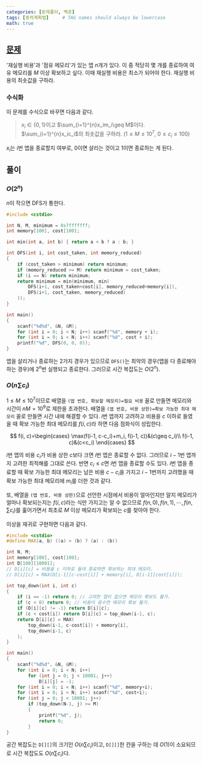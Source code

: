 ```yaml
---
categories: [문제풀이, 백준]
tags: [동적계획법]     # TAG names should always be lowercase
math: true
---
```

## [문제](https://www.acmicpc.net/problem/7579)
'재실행 비용'과 '점유 메모리'가 있는 앱 $n$개가 있다. 이 중 적당히 몇 개를 종료하여 여유 메모리를 $M$ 이상 확보하고 싶다. 이때 재실행 비용은 최소가 되어야 한다. 재실행 비용의 최솟값을 구하라.
### 수식화
이 문제를 수식으로 바꾸면 다음과 같다.
> $x_i\in\lbrace0,1\rbrace$이고 $\sum_{i=1}^{n}x_im_i\geq M$이다. $\sum_{i=1}^{n}x_ic_i$의 최솟값을 구하라. ($1\leq M\leq 10^7$, $0\leq c_i \leq 100$)

$x_i$는 $i$번 앱을 종료할지 여부로, $0$이면 살리는 것이고 $1$이면 종료하는 게 된다.

## 풀이
### $O(2^n)$
$n$이 작으면 DFS가 통한다.
```cpp
#include <cstdio>

int N, M, minimum = 0x7fffffff;
int memory[100], cost[100];

int min(int a, int b) { return a < b ? a : b; }

int DFS(int i, int cost_taken, int memory_reduced)
{
    if (cost_taken > minimum) return minimum;
    if (memory_reduced >= M) return minimum = cost_taken;
    if (i == N) return minimum;
    return minimum = min(minimum, min(
        DFS(i+1, cost_taken+cost[i], memory_reduced+memory[i]),
        DFS(i+1, cost_taken, memory_reduced)
    ));
}

int main()
{
    scanf("%d%d", &N, &M);
    for (int i = 0; i < N; i++) scanf("%d", memory + i);
    for (int i = 0; i < N; i++) scanf("%d", cost + i);
    printf("%d", DFS(0, 0, 0));
}
```
앱을 살리거나 종료하는 $2$가지 경우가 있으므로 `DFS()`는 최악의 경우(앱을 다 종료해야 하는 경우)에 $2^n$번 실행되고 종료한다. 그러므로 시간 복잡도는 $O(2^n)$.

### $O(n\sum c_i)$
$1\leq M \leq 10^7$이므로 배열을 `(앱 번호, 확보할 메모리)=필요 비용` 꼴로 만들면 메모리와 시간이 $nM=10^9$로 제한을 초과한다. 배열을 `(앱 번호, 비용 상한)=확보 가능한 최대 메모리` 꼴로 만들면 시간 내에 해결할 수 있다. $i$번 앱까지 고려하고 비용을 $c$ 이하로 들였을 때 확보 가능한 최대 메모리를 $f(i, c)$라 하면 다음 점화식이 성립한다.

$$
f(i, c)=\begin{cases}
\max(f(i-1, c-c_i)+m_i, f(i-1, c))&(c\geq c_i)\\
f(i-1, c)&(c<c_i)
\end{cases}
$$

$i$번 앱의 비용 $c_i$가 비용 상한 $c$보다 크면 $i$번 앱은 종료할 수 없다. 그러므로 $i-1$번 앱까지 고려한 최적해를 그대로 쓴다. 반면 $c_i\leq c$면 $i$번 앱을 종료할 수도 있다. $i$번 앱을 종료할 때 확보 가능한 최대 메모리는 남은 비용 $c-c_i$을 가지고 $i-1$번까지 고려했을 때 확보 가능한 최대 메모리에 $m_i$를 더한 것과 같다.

또, 배열을 `(앱 번호, 비용 상한)`으로 선언한 시점에서 비용이 얼마인지만 알지 메모리가 얼마나 확보되는지는 $f(i, c)$라는 식만 가지고는 알 수 없으므로 $f(n, 0), f(n, 1), \cdots, f(n, \sum c_i)$를 훑어가면서 최초로 $M$ 이상 메모리가 확보되는 $c$를 찾아야 한다.

이상을 재귀로 구현하면 다음과 같다.
```cpp
#include <cstdio>
#define MAX(a, b) ((a) > (b) ? (a) : (b))

int N, M;
int memory[100], cost[100];
int D[100][10001];
// D[i][c] = 비용을 c 이하로 들여 종료하면 확보하는 최대 메모리.
// D[i][c] = MAX(D[i-1][c-cost[i]] + memory[i], D[i-1][cost[i]]);

int top_down(int i, int c)
{
    if (i == -1) return 0; // 고려한 앱이 없으면 메모리 확보도 불가.
    if (c < 0) return 0; // 비용이 음수면 메모리 확보 불가.
    if (D[i][c] != -1) return D[i][c];
    if (c < cost[i]) return D[i][c] = top_down(i-1, c);
    return D[i][c] = MAX(
        top_down(i-1, c-cost[i]) + memory[i],
        top_down(i-1, c)
    );
}

int main()
{
    scanf("%d%d", &N, &M);
    for (int i = 0; i < N; i++)
        for (int j = 0; j < 10001; j++)
            D[i][j] = -1;
    for (int i = 0; i < N; i++) scanf("%d", memory+i);
    for (int i = 0; i < N; i++) scanf("%d", cost+i);
    for (int j = 0; j < 10001; j++)
        if (top_down(N-1, j) >= M)
        {
            printf("%d", j);
            return 0;
        }
}
```
공간 복잡도는 `D[][]`의 크기인 $O(n\sum c_i)$이고, `D[][]`한 칸을 구하는 데 $O(1)$이 소요되므로 시간 복잡도도 $O(n\sum c_i)$다.